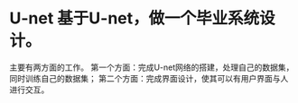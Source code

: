 # U-net 基于U-net，做一个毕业系统设计。
主要有两方面的工作。
第一个方面：完成U-net网络的搭建，处理自己的数据集，同时训练自己的数据集；
第二个方面：完成界面设计，使其可以有用户界面与人进行交互。
